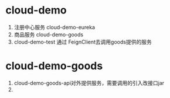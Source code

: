 # cloud-demo

1. 注册中心服务 cloud-demo-eureka
2. 商品服务 cloud-demo-goods
3. cloud-demo-test 通过 FeignClient去调用goods提供的服务

# cloud-demo-goods

1. cloud-demo-goods-api对外提供服务，需要调用的引入改接口jar
2. 
